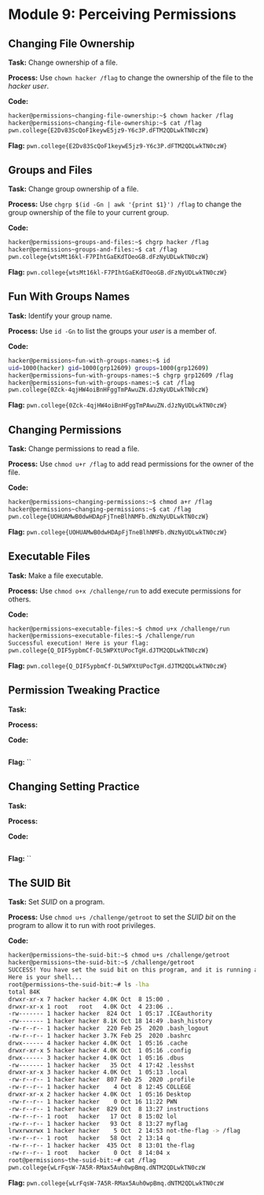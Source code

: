 # Module 9: Perceiving Permissions
## Changing File Ownership

**Task:** Change ownership of a file.

**Process:** Use `chown hacker /flag` to change the ownership of the file to the _hacker user_.

**Code:**</br>
```bash
hacker@permissions~changing-file-ownership:~$ chown hacker /flag
hacker@permissions~changing-file-ownership:~$ cat /flag
pwn.college{E2Dv83ScQoF1keywE5jz9-Y6c3P.dFTM2QDLwkTN0czW}
```


**Flag:** `pwn.college{E2Dv83ScQoF1keywE5jz9-Y6c3P.dFTM2QDLwkTN0czW}`
</br>

## Groups and Files

**Task:** Change group ownership of a file.

**Process:** Use `chgrp $(id -Gn | awk '{print $1}') /flag` to change the group ownership of the file to your current group.

**Code:**</br>
```bash
hacker@permissions~groups-and-files:~$ chgrp hacker /flag
hacker@permissions~groups-and-files:~$ cat /flag
pwn.college{wtsMt16kl-F7PIhtGaEKdTOeoGB.dFzNyUDLwkTN0czW}
```


**Flag:** `pwn.college{wtsMt16kl-F7PIhtGaEKdTOeoGB.dFzNyUDLwkTN0czW}`
</br>

## Fun With Groups Names

**Task:** Identify your group name.

**Process:** Use `id -Gn` to list the groups your _user_ is a member of.

**Code:**</br>
```bash
hacker@permissions~fun-with-groups-names:~$ id
uid=1000(hacker) gid=1000(grp12609) groups=1000(grp12609)
hacker@permissions~fun-with-groups-names:~$ chgrp grp12609 /flag
hacker@permissions~fun-with-groups-names:~$ cat /flag
pwn.college{0Zck-4qjHW4oiBnHFggTmPAwuZN.dJzNyUDLwkTN0czW}
```


**Flag:** `pwn.college{0Zck-4qjHW4oiBnHFggTmPAwuZN.dJzNyUDLwkTN0czW}`
</br>

## Changing Permissions

**Task:** Change permissions to read a file.

**Process:** Use `chmod u+r /flag` to add read permissions for the owner of the file.

**Code:**</br>
```bash
hacker@permissions~changing-permissions:~$ chmod a+r /flag
hacker@permissions~changing-permissions:~$ cat /flag
pwn.college{UOHUAMwB0dwHDApFjTneBlhNMFb.dNzNyUDLwkTN0czW}
```


**Flag:** `pwn.college{UOHUAMwB0dwHDApFjTneBlhNMFb.dNzNyUDLwkTN0czW}`
</br>

## Executable Files

**Task:** Make a file executable.

**Process:** Use `chmod o+x /challenge/run` to add execute permissions for others.

**Code:**</br>
```bash
hacker@permissions~executable-files:~$ chmod u+x /challenge/run
hacker@permissions~executable-files:~$ /challenge/run
Successful execution! Here is your flag:
pwn.college{Q_DIF5ypbmCf-DL5WPXtUPocTgH.dJTM2QDLwkTN0czW}
```


**Flag:** `pwn.college{Q_DIF5ypbmCf-DL5WPXtUPocTgH.dJTM2QDLwkTN0czW}`
</br>

## Permission Tweaking Practice

**Task:** 

**Process:** 

**Code:**</br>
```bash

```


**Flag:** ``
</br>

## Changing Setting Practice

**Task:** 

**Process:** 

**Code:**</br>
```bash

```


**Flag:** ``
</br>

## The SUID Bit

**Task:** Set _SUID_ on a program.

**Process:** Use `chmod u+s /challenge/getroot` to set the _SUID bit_ on the program to allow it to run with root privileges.

**Code:**</br>
```bash
hacker@permissions~the-suid-bit:~$ chmod u+s /challenge/getroot
hacker@permissions~the-suid-bit:~$ /challenge/getroot
SUCCESS! You have set the suid bit on this program, and it is running as root!
Here is your shell...
root@permissions~the-suid-bit:~# ls -lha
total 84K
drwxr-xr-x 7 hacker hacker 4.0K Oct  8 15:00 .
drwxr-xr-x 1 root   root   4.0K Oct  4 23:06 ..
-rw------- 1 hacker hacker  824 Oct  1 05:17 .ICEauthority
-rw------- 1 hacker hacker 8.1K Oct 18 14:49 .bash_history
-rw-r--r-- 1 hacker hacker  220 Feb 25  2020 .bash_logout
-rw-r--r-- 1 hacker hacker 3.7K Feb 25  2020 .bashrc
drwx------ 4 hacker hacker 4.0K Oct  1 05:16 .cache
drwxr-xr-x 5 hacker hacker 4.0K Oct  1 05:16 .config
drwx------ 3 hacker hacker 4.0K Oct  1 05:16 .dbus
-rw------- 1 hacker hacker   35 Oct  4 17:42 .lesshst
drwxr-xr-x 3 hacker hacker 4.0K Oct  1 05:13 .local
-rw-r--r-- 1 hacker hacker  807 Feb 25  2020 .profile
-rw-r--r-- 1 hacker hacker    4 Oct  8 12:45 COLLEGE
drwxr-xr-x 2 hacker hacker 4.0K Oct  1 05:16 Desktop
-rw-r--r-- 1 hacker hacker    0 Oct 16 11:22 PWN
-rw-r--r-- 1 hacker hacker  829 Oct  8 13:27 instructions
-rw-r--r-- 1 root   hacker   17 Oct  8 15:02 lol
-rw-r--r-- 1 hacker hacker   93 Oct  8 13:27 myflag
lrwxrwxrwx 1 hacker hacker    5 Oct  2 14:53 not-the-flag -> /flag
-rw-r--r-- 1 root   hacker   58 Oct  2 13:14 q
-rw-r--r-- 1 hacker hacker  435 Oct  8 13:01 the-flag
-rw-r--r-- 1 root   hacker    0 Oct  8 14:04 x
root@permissions~the-suid-bit:~# cat /flag
pwn.college{wLrFqsW-7A5R-RMax5Auh0wpBmq.dNTM2QDLwkTN0czW
```


**Flag:** `pwn.college{wLrFqsW-7A5R-RMax5Auh0wpBmq.dNTM2QDLwkTN0czW`
</br>
